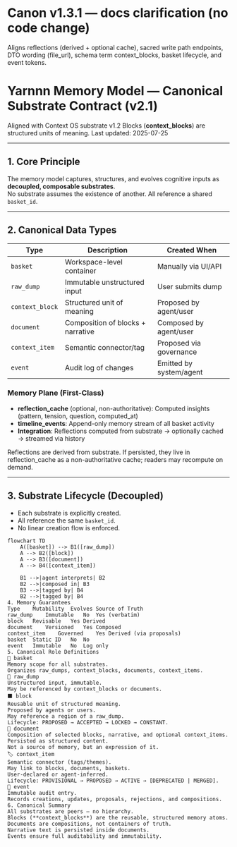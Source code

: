 # Canon v1.3.1 — docs clarification (no code change)
Aligns reflections (derived + optional cache), sacred write path endpoints, DTO wording (file_url), schema term context_blocks, basket lifecycle, and event tokens.

# Yarnnn Memory Model — Canonical Substrate Contract (v2.1)

Aligned with Context OS substrate v1.2
Blocks (**context_blocks**) are structured units of meaning.
Last updated: 2025-07-25

---

## 1. Core Principle

The memory model captures, structures, and evolves cognitive inputs as **decoupled, composable substrates**.  
No substrate assumes the existence of another. All reference a shared `basket_id`.

---

## 2. Canonical Data Types

| Type          | Description                          | Created When             |
| ------------- | ------------------------------------ | ------------------------ |
| `basket`      | Workspace-level container            | Manually via UI/API      |
| `raw_dump`    | Immutable unstructured input         | User submits dump        |
| `context_block`       | Structured unit of meaning           | Proposed by agent/user   |
| `document`    | Composition of blocks + narrative    | Composed by agent/user   |
| `context_item`| Semantic connector/tag               | Proposed via governance  |
| `event`       | Audit log of changes                 | Emitted by system/agent  |

### Memory Plane (First-Class)
- **reflection_cache** (optional, non-authoritative): Computed insights (pattern, tension, question, computed_at)
- **timeline_events**: Append-only memory stream of all basket activity
- **Integration**: Reflections computed from substrate → optionally cached → streamed via history

Reflections are derived from substrate. If persisted, they live in reflection_cache as a non-authoritative cache; readers may recompute on demand.

---

## 3. Substrate Lifecycle (Decoupled)

- Each substrate is explicitly created.  
- All reference the same `basket_id`.  
- No linear creation flow is enforced.

```mermaid
flowchart TD
    A([basket]) --> B1([raw_dump])
    A --> B2([block])
    A --> B3([document])
    A --> B4([context_item])

    B1 -->|agent interprets| B2
    B2 -->|composed in| B3
    B3 -->|tagged by| B4
    B2 -->|tagged by| B4
4. Memory Guarantees
Type	Mutability	Evolves	Source of Truth
raw_dump	Immutable	No	Yes (verbatim)
block	Revisable	Yes	Derived
document	Versioned	Yes	Composed
context_item	Governed	Yes	Derived (via proposals)
basket	Static ID	No	No
event	Immutable	No	Log only
5. Canonical Role Definitions
🧺 basket
Memory scope for all substrates.
Organizes raw_dumps, context_blocks, documents, context_items.
💭 raw_dump
Unstructured input, immutable.
May be referenced by context_blocks or documents.
⬛ block
Reusable unit of structured meaning.
Proposed by agents or users.
May reference a region of a raw_dump.
Lifecycle: PROPOSED → ACCEPTED → LOCKED → CONSTANT.
📄 document
Composition of selected blocks, narrative, and optional context_items.
Persisted as structured content.
Not a source of memory, but an expression of it.
🏷️ context_item
Semantic connector (tags/themes).
May link to blocks, documents, baskets.
User-declared or agent-inferred.
Lifecycle: PROVISIONAL → PROPOSED → ACTIVE → [DEPRECATED | MERGED].
📜 event
Immutable audit entry.
Records creations, updates, proposals, rejections, and compositions.
6. Canonical Summary
All substrates are peers — no hierarchy.
Blocks (**context_blocks**) are the reusable, structured memory atoms.
Documents are compositions, not containers of truth.
Narrative text is persisted inside documents.
Events ensure full auditability and immutability.